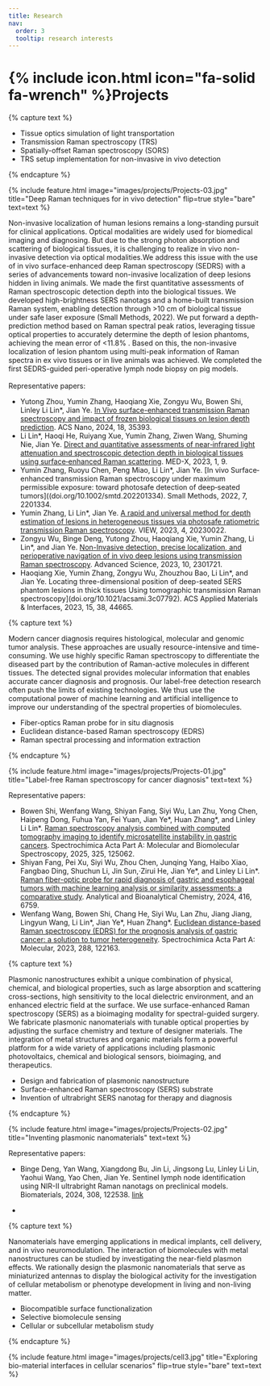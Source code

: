 ```yaml
---
title: Research
nav:
  order: 3
  tooltip: research interests
---
```


# {% include icon.html icon="fa-solid fa-wrench" %}Projects

{% capture text %}

- Tissue optics simulation of light transportation
- Transmission Raman spectroscopy (TRS)
- Spatially-offset Raman spectroscopy (SORS)
- TRS setup implementation for non-invasive in vivo detection

{% endcapture %}

{% include feature.html image="images/projects/Projects-03.jpg" title="Deep Raman techniques for in vivo detection" flip=true style="bare" text=text %}

Non-invasive localization of human lesions remains a long-standing pursuit for clinical applications. Optical modalities are widely used for biomedical imaging and diagnosing. But due to the strong photon absorption and scattering of biological tissues, it is challenging to realize in vivo non-invasive detection via optical modalities.We address this issue with the use of in vivo surface-enhanced deep Raman spectroscopy (SEDRS) with a series of advancements toward non-invasive localization of deep lesions hidden in living animals. We made the first quantitative assessments of Raman spectroscopic detection depth into the biological tissues. We developed high-brightness SERS nanotags and a home-built transmission Raman system, enabling detection through >10 cm of biological tissue under safe laser exposure (Small Methods, 2022). We put forward a depth-prediction method based on Raman spectral peak ratios, leveraging tissue optical properties to accurately determine the depth of lesion phantoms, achieving the mean error of <11.8% . Based on this, the non-invasive localization of lesion phantom using multi-peak information of Raman spectra in ex vivo tissues or in live animals was achieved. We completed the first SEDRS-guided peri-operative lymph node biopsy on pig models. <br>
<br>
Representative papers:
- Yutong Zhou, Yumin Zhang, Haoqiang Xie, Zongyu Wu, Bowen Shi, Linley Li Lin*, Jian Ye. [In Vivo surface-enhanced transmission Raman spectroscopy and impact of frozen biological tissues on lesion depth prediction](doi.org/10.1002/smtd.202201334). ACS Nano, 2024, 18, 35393.
- Li Lin*, Haoqi He, Ruiyang Xue, Yumin Zhang, Ziwen Wang, Shuming Nie, Jian Ye. [Direct and quantitative assessments of near‑infrared light attenuation and spectroscopic detection depth in biological tissues using surface‑enhanced Raman scattering](doi.org/10.1007/s44258-023-00010-2). MED-X, 2023, 1, 9. 
- Yumin Zhang, Ruoyu Chen, Peng Miao, Li Lin*, Jian Ye. [In vivo Surface‐enhanced transmission Raman spectroscopy under maximum permissible exposure: toward photosafe detection of deep‐seated tumors]((doi.org/10.1002/smtd.202201334). Small Methods, 2022, 7, 2201334.
- Yumin Zhang, Li Lin*, Jian Ye. [A rapid and universal method for depth estimation of lesions in heterogeneous tissues via photosafe ratiometric transmission Raman spectroscopy](doi.org/10.1002/viw.20230022). VIEW, 2023, 4, 20230022.
- Zongyu Wu, Binge Deng, Yutong Zhou, Haoqiang Xie, Yumin Zhang, Li Lin*, and Jian Ye. [Non-Invasive detection, precise localization, and perioperative navigation of in vivo deep lesions using transmission Raman spectroscopy](doi.org/10.1002/advs.202301721). Advanced Science, 2023, 10, 2301721.
- Haoqiang Xie, Yumin Zhang, Zongyu Wu, Zhouzhou Bao, Li Lin*, and Jian Ye. Locating three-dimensional position of deep-seated SERS phantom lesions in thick tissues Using tomographic transmission Raman spectroscopy](doi.org/10.1021/acsami.3c07792). ACS Applied Materials & Interfaces, 2023, 15, 38, 44665.


{% capture text %}

Modern cancer diagnosis requires histological, molecular and genomic tumor analysis. These approaches are usually resource-intensive and time-consuming. We use highly specific Raman spectroscopy to differentiate the diseased part by the contribution of Raman-active molecules in different tissues. The detected signal provides molecular information that enables accurate cancer diagnosis and prognosis. Our label-free detection research often push the limits of existing technologies. We thus use the computational power of machine learning and artificial intelligence to improve our understanding of the spectral properties of biomolecules.
- Fiber-optics Raman probe for in situ diagnosis
- Euclidean distance-based Raman spectroscopy (EDRS)
- Raman spectral processing and information extraction

{% endcapture %}

{% include feature.html image="images/projects/Projects-01.jpg"  title="Label-free Raman spectroscopy for cancer diagnosis" text=text %}

Representative papers:
- Bowen Shi, Wenfang Wang, Shiyan Fang, Siyi Wu, Lan Zhu, Yong Chen, Haipeng Dong, Fuhua Yan, Fei Yuan, Jian Ye*, Huan Zhang*, and Linley Li Lin*. [Raman spectroscopy analysis combined with computed tomography imaging to identify microsatellite instability in gastric cancers](doi.org/10.1016/j.saa.2024.125062). Spectrochimica Acta Part A: Molecular and Biomolecular Spectroscopy, 2025, 325, 125062.
- Shiyan Fang, Pei Xu, Siyi Wu, Zhou Chen, Junqing Yang, Haibo Xiao, Fangbao Ding, Shuchun Li, Jin Sun,·Zirui He, Jian Ye*, and Linley Li Lin*.
[Raman fiber-optic probe for rapid diagnosis of gastric and esophageal tumors with machine learning analysis or similarity assessments: a comparative study](doi.org/10.1007/s00216-024-05545-w). Analytical and Bioanalytical Chemistry, 2024, 416, 6759.
- Wenfang Wang, Bowen Shi, Chang He, Siyi Wu, Lan Zhu, Jiang Jiang, Lingyun Wang, Li Lin*, Jian Ye*, Huan Zhang*. [Euclidean distance-based Raman spectroscopy (EDRS) for the prognosis analysis of gastric cancer: a solution to tumor heterogeneity](doi.org/10.1016/j.saa.2022.122163). Spectrochimica Acta Part A: Molecular, 2023, 288, 122163.

  
{% capture text %}

Plasmonic nanostructures exhibit a unique combination of physical, chemical, and biological properties, such as large absorption and scattering cross-sections, high sensitivity to the local dielectric environment, and an enhanced electric field at the surface. We use surface-enhanced Raman spectroscopy (SERS) as a bioimaging modality for spectral-guided surgery. We fabricate plasmonic nanomaterials with tunable optical properties by adjusting the surface chemistry and texture of designer materials. The integration of metal structures and organic materials form a powerful platform for a wide variety of applications including plasmonic photovoltaics, chemical and biological sensors, bioimaging, and therapeutics.
- Design and fabrication of plasmonic nanostructure
- Surface-enhanced Raman spectroscopy (SERS) substrate
- Invention of ultrabright SERS nanotag for therapy and diagnosis

{% endcapture %}

{% include feature.html image="images/projects/Projects-02.jpg" title="Inventing plasmonic nanomaterials" text=text %}

Representative papers:
- Binge Deng, Yan Wang, Xiangdong Bu, Jin Li, Jingsong Lu, Linley Li Lin, Yaohui Wang, Yao Chen, Jian Ye. Sentinel lymph node identification using NIR-II ultrabright Raman nanotags on preclinical models. Biomaterials, 2024, 308, 122538. [link](doi.org/10.1016/j.biomaterials.2024.122538)

- 
{% capture text %}

Nanomaterials have emerging applications in medical implants, cell delivery, and in vivo neuromodulation. The interaction of biomolecules with metal nanostructures can be studied by investigating the near-field plasmon effects. We rationally design the plasmonic nanomaterials that serve as miniaturized antennas to display the biological activity for the investigation of cellular metabolism or phenotype development in living and non-living matter.
- Biocompatible surface functionalization
- Selective biomolecule sensing
- Cellular or subcellular metabolism study

{% endcapture %}

{% include feature.html image="images/projects/cell3.jpg" title="Exploring bio-material interfaces in cellular scenarios" flip=true style="bare" text=text %}

